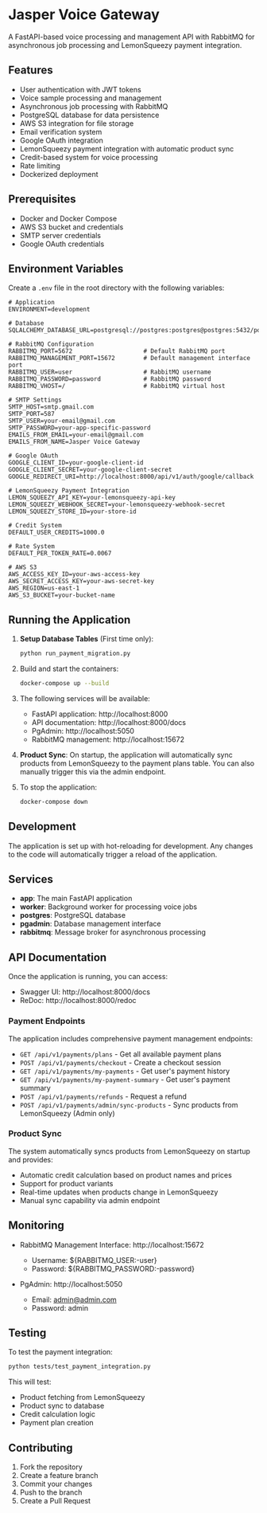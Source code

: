# Jasper Voice Gateway

A FastAPI-based voice processing and management API with RabbitMQ for asynchronous job processing and LemonSqueezy payment integration.

## Features

- User authentication with JWT tokens
- Voice sample processing and management
- Asynchronous job processing with RabbitMQ
- PostgreSQL database for data persistence
- AWS S3 integration for file storage
- Email verification system
- Google OAuth integration
- LemonSqueezy payment integration with automatic product sync
- Credit-based system for voice processing
- Rate limiting
- Dockerized deployment

## Prerequisites

- Docker and Docker Compose
- AWS S3 bucket and credentials
- SMTP server credentials
- Google OAuth credentials

## Environment Variables

Create a `.env` file in the root directory with the following variables:

```env
# Application
ENVIRONMENT=development

# Database
SQLALCHEMY_DATABASE_URL=postgresql://postgres:postgres@postgres:5432/postgres

# RabbitMQ Configuration
RABBITMQ_PORT=5672                    # Default RabbitMQ port
RABBITMQ_MANAGEMENT_PORT=15672        # Default management interface port
RABBITMQ_USER=user                    # RabbitMQ username
RABBITMQ_PASSWORD=password            # RabbitMQ password
RABBITMQ_VHOST=/                      # RabbitMQ virtual host

# SMTP Settings
SMTP_HOST=smtp.gmail.com
SMTP_PORT=587
SMTP_USER=your-email@gmail.com
SMTP_PASSWORD=your-app-specific-password
EMAILS_FROM_EMAIL=your-email@gmail.com
EMAILS_FROM_NAME=Jasper Voice Gateway

# Google OAuth
GOOGLE_CLIENT_ID=your-google-client-id
GOOGLE_CLIENT_SECRET=your-google-client-secret
GOOGLE_REDIRECT_URI=http://localhost:8000/api/v1/auth/google/callback

# LemonSqueezy Payment Integration
LEMON_SQUEEZY_API_KEY=your-lemonsqueezy-api-key
LEMON_SQUEEZY_WEBHOOK_SECRET=your-lemonsqueezy-webhook-secret
LEMON_SQUEEZY_STORE_ID=your-store-id

# Credit System
DEFAULT_USER_CREDITS=1000.0

# Rate System
DEFAULT_PER_TOKEN_RATE=0.0067

# AWS S3
AWS_ACCESS_KEY_ID=your-aws-access-key
AWS_SECRET_ACCESS_KEY=your-aws-secret-key
AWS_REGION=us-east-1
AWS_S3_BUCKET=your-bucket-name
```

## Running the Application

1. **Setup Database Tables** (First time only):
   ```bash
   python run_payment_migration.py
   ```

2. Build and start the containers:
   ```bash
   docker-compose up --build
   ```

3. The following services will be available:
   - FastAPI application: http://localhost:8000
   - API documentation: http://localhost:8000/docs
   - PgAdmin: http://localhost:5050
   - RabbitMQ management: http://localhost:15672

4. **Product Sync**: On startup, the application will automatically sync products from LemonSqueezy to the payment plans table. You can also manually trigger this via the admin endpoint.

5. To stop the application:
   ```bash
   docker-compose down
   ```

## Development

The application is set up with hot-reloading for development. Any changes to the code will automatically trigger a reload of the application.

## Services

- **app**: The main FastAPI application
- **worker**: Background worker for processing voice jobs
- **postgres**: PostgreSQL database
- **pgadmin**: Database management interface
- **rabbitmq**: Message broker for asynchronous processing

## API Documentation

Once the application is running, you can access:
- Swagger UI: http://localhost:8000/docs
- ReDoc: http://localhost:8000/redoc

### Payment Endpoints

The application includes comprehensive payment management endpoints:

- `GET /api/v1/payments/plans` - Get all available payment plans
- `POST /api/v1/payments/checkout` - Create a checkout session
- `GET /api/v1/payments/my-payments` - Get user's payment history
- `GET /api/v1/payments/my-payment-summary` - Get user's payment summary
- `POST /api/v1/payments/refunds` - Request a refund
- `POST /api/v1/payments/admin/sync-products` - Sync products from LemonSqueezy (Admin only)

### Product Sync

The system automatically syncs products from LemonSqueezy on startup and provides:
- Automatic credit calculation based on product names and prices
- Support for product variants
- Real-time updates when products change in LemonSqueezy
- Manual sync capability via admin endpoint

## Monitoring

- RabbitMQ Management Interface: http://localhost:15672
  - Username: ${RABBITMQ_USER:-user}
  - Password: ${RABBITMQ_PASSWORD:-password}

- PgAdmin: http://localhost:5050
  - Email: admin@admin.com
  - Password: admin

## Testing

To test the payment integration:

```bash
python tests/test_payment_integration.py
```

This will test:
- Product fetching from LemonSqueezy
- Product sync to database
- Credit calculation logic
- Payment plan creation

## Contributing

1. Fork the repository
2. Create a feature branch
3. Commit your changes
4. Push to the branch
5. Create a Pull Request 